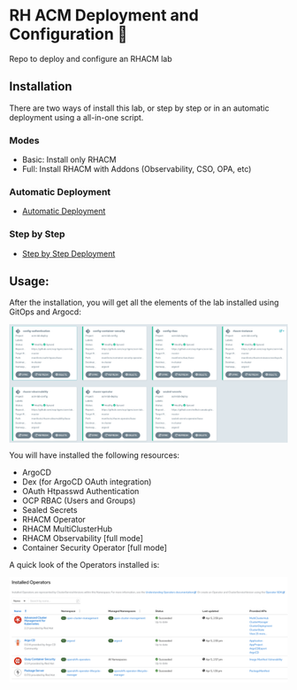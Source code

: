 # RH ACM Deployment and Configuration 🧙

Repo to deploy and configure an RHACM lab

## Installation

There are two ways of install this lab, or step by step or in an automatic deployment using a all-in-one script.

### Modes

* Basic: Install only RHACM
* Full: Install RHACM with Addons (Observability, CSO, OPA, etc)

### Automatic Deployment

* [Automatic Deployment](./assets/automaticdeploy.md)

### Step by Step

* [Step by Step Deployment](./assets/stepbystep.md)

## Usage:

After the installation, you will get all the elements of the lab installed using GitOps and Argocd:

<img align="center" width="550" src="assets/acm-deploy-overview.png">

You will have installed the following resources:

* ArgoCD
* Dex (for ArgoCD OAuth integration)
* OAuth Htpasswd Authentication
* OCP RBAC (Users and Groups)
* Sealed Secrets
* RHACM Operator
* RHACM MultiClusterHub
* RHACM Observability [full mode]
* Container Security Operator [full mode]

A quick look of the Operators installed is:

<img align="center" width="550" src="assets/acm-deploy-operators.png">
